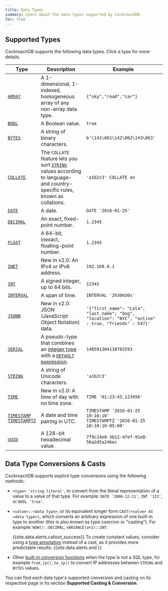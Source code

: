 ```yaml
---
title: Data Types
summary: Learn about the data types supported by CockroachDB.
toc: true
---
```


## Supported Types

CockroachDB supports the following data types. Click a type for more details.

Type | Description | Example
-----|-------------|--------
[`ARRAY`](array.html) | A 1-dimensional, 1-indexed, homogeneous array of any non-array data type. | `{"sky","road","car"}`
[`BOOL`](bool.html) | A Boolean value. | `true`
[`BYTES`](bytes.html) | A string of binary characters. | `b'\141\061\142\062\143\063'`
[`COLLATE`](collate.html) | The `COLLATE` feature lets you sort [`STRING`](string.html) values according to language- and country-specific rules, known as collations. | `'a1b2c3' COLLATE en`
[`DATE`](date.html) | A date. | `DATE '2016-01-25'`
[`DECIMAL`](decimal.html) | An exact, fixed-point number. | `1.2345`
[`FLOAT`](float.html) | A 64-bit, inexact, floating-point number. | `1.2345`
[`INET`](inet.html) | <span class="version-tag">New in v2.0:</span> An IPv4 or IPv6 address. | `192.168.0.1`
[`INT`](int.html) | A signed integer, up to 64 bits. | `12345`
[`INTERVAL`](interval.html) | A span of time. | `INTERVAL '2h30m30s'`
[`JSONB`](jsonb.html) | <span class="version-tag">New in v2.0:</span> JSON (JavaScript Object Notation) data. | `'{"first_name": "Lola", "last_name": "Dog", "location": "NYC", "online" : true, "friends" : 547}'`
[`SERIAL`](serial.html) | A pseudo-type that combines an [integer type](int.html) with a [`DEFAULT` expression](default-value.html). | `148591304110702593 `
[`STRING`](string.html) | A string of Unicode characters. | `'a1b2c3'`
[`TIME`](time.html) | <span class="version-tag">New in v2.0:</span> A time of day with no time zone. | `TIME '01:23:45.123456'`
[`TIMESTAMP`<br>`TIMESTAMPTZ`](timestamp.html) | A date and time pairing in UTC. | `TIMESTAMP '2016-01-25 10:10:10'`<br>`TIMESTAMPTZ '2016-01-25 10:10:10-05:00'`
[`UUID`](uuid.html) | A 128-bit hexadecimal value. | `7f9c24e8-3b12-4fef-91e0-56a2d5a246ec`

## Data Type Conversions & Casts

CockroachDB supports explicit type conversions using the following methods:

- `<type> 'string literal'`, to convert from the literal representation of a value to a value of that type. For example:
  `DATE '2008-12-21'`, `INT '123'`, or `BOOL 'true'`.

- `<value>::<data type>`, or its equivalent longer form `CAST(<value> AS <data type>)`, which converts an arbitrary expression of one built-in type to another (this is also known as type coercion or "casting"). For example:
  `NOW()::DECIMAL`, `VARIANCE(a+2)::INT`.

    {{site.data.alerts.callout_success}}
    To create constant values, consider using a
    <a href="scalar-expressions.html#explicitly-typed-expressions">type annotation</a>
    instead of a cast, as it provides more predictable results.
    {{site.data.alerts.end }}

- Other [built-in conversion functions](functions-and-operators.html) when the type is not a SQL type, for example `from_ip()`, `to_ip()` to convert IP addresses between `STRING` and `BYTES` values.


You can find each data type's supported conversion and casting on its
respective page in its section **Supported Casting & Conversion**.
